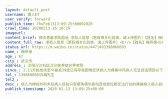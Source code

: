 ```yaml
---
layout: default_post
username: 煋人ET
user_verify: forward
publish_time: ThuFeb1313:09:25+08002020
crawl_time: 20200213-16:16:29
imageurl: 
content_brief: 肺炎患者求助超话 求助人信息（若有相关化验单，请上传图片）【姓名】梅传禄【年龄】67【所在城市】武汉市【所在小区、社区】汉阳汉沙社区汉沙医养结合养老院【患病时间】2.11开始发烧至今 最高39度 已有呼吸困难症状 病人为瘫痪中风病人 无法说话 颈部以下无法活动【联系方式】13986089815  ...全文
content_full_raw: 求助人信息（若有相关化验单，请上传图片）<br/>【姓名】梅传禄<br/>【年龄】67<br/>【所在城市】武汉市<br/>【所在小区、社区】汉阳汉沙社区汉沙医养结合养老院<br/>【患病时间】2.11开始发烧至今最高39度已有呼吸困难症状病人为瘫痪中风病人无法说话颈部以下无法活动<br/>【联系方式】13986089815梅先生<br/>【其他紧急联系人】<br/>【病情描述】<br/>病人为神经外科术后病人目前只有眼珠偶尔能动其他部位都无法行动的瘫痪病人病人前两个星期低烧过一会养老院注射退烧针后第二天就退烧了三天前又开始发烧已注射退烧针但今天还没退烧已到39度且已有呼吸不畅的症状口腔里还有一些血水不知道是口腔出血还是呼吸道的非常担心<br/>病人之前常住地为汉口香江社区但是手术后住院了年前从医院转到的汉阳汉沙社区养老院所以目前香江社区说病人跨区不归他们管汉沙社区说病人不是常住人员要我们联系医院我现在不知道该找谁管我知道父亲这个情况很特殊收治政策貌似没覆盖到？真心希望能给个明确流程至少告诉我第一部该找谁！
status_url: https://m.weibo.cn/status/4471493398068893
name_: 梅传禄
age_: 67
city_: 武汉市
address_: 汉阳汉沙社区汉沙医养结合养老院
since_: 2.11开始发烧至今最高39度已有呼吸困难症状病人为瘫痪中风病人无法说话颈部以下无法活动
tel_: 13986089815梅先生
tel2_: 
desc_: 病人为神经外科术后病人目前只有眼珠偶尔能动其他部位都无法行动的瘫痪病人病人前两个星期低烧过一会养老院注射退烧针后第二天就退烧了三天前又开始发烧已注射退烧针但今天还没退烧已到39度且已有呼吸不畅的症状口腔里还有一些血水不知道是口腔出血还是呼吸道的非常担心病人之前常住地为汉口香江社区但是手术后住院了年前从医院转到的汉阳汉沙社区养老院所以目前香江社区说病人跨区不归他们管汉沙社区说病人不是常住人员要我们联系医院我现在不知道该找谁管我知道父亲这个情况很特殊收治政策貌似没覆盖到？真心希望能给个明确流程至少告诉我第一部该找谁！
publish_timestamp: 2020-02-13 13:09:25+08:00
---
```

